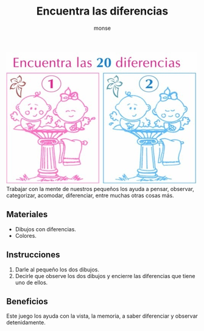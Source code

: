 ﻿---
layout: post
title:  "Encuentra las diferencias"
tags: [logica]
categories: [ninos, actividad]
author: monse
image: /assets/posts/2020-07-07-diferencias.jpeg
---
![Actividad de diferencias](/assets/posts/2020-07-07-diferencias.jpeg)<br/>
Trabajar con la mente de nuestros pequeños los ayuda a pensar, observar, categorizar, acomodar, diferenciar, entre muchas otras cosas más. 

## Materiales 
- Dibujos con diferencias.
- Colores.

## Instrucciones 
1. Darle al pequeño los dos dibujos.
2. Decirle que observe los dos dibujos y encierre las diferencias que tiene uno de ellos.

## Beneficios 
Este juego los ayuda con la vista, la memoria, a saber diferenciar y observar detenidamente.